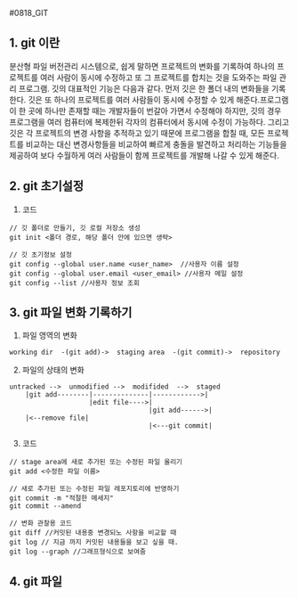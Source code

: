 #0818_GIT


## 1. git 이란
분산형 파일 버전관리 시스템으로, 쉽게 말하면 프로젝트의 변화를 기록하여 하나의 프로젝트를 여러 사람이 동시에 수정하고 또 그 프로젝트를 합치는 것을 도와주는 파일 관리 프로그램. 깃의 대표적인 기능은 다음과 같다. 먼저 깃은 한 폴더 내의 변화들을 기록한다. 깃은 또 하나의 프로젝트를 여러 사람들이 동시에 수정할 수 있게 해준다.프로그램이 한 곳에 하나만 존재할 때는 개발자들이 번갈아 가면서 수정해야 하지만, 깃의 경우 프로그램을 여러 컴퓨터에 복제한뒤 각자의 컴퓨터에서 동시에 수정이 가능하다. 그리고 깃은 각 프로젝트의 변경 사항을 추적하고 있기 때문에 프로그램을 합칠 때, 모든 프로젝트를 비교하는 대신 변경사항들을 비교하여 빠르게 충돌을 발견하고 처리하는 기능들을 제공하여 보다 수월하게 여러 사람들이 함께 프로젝트를 개발해 나갈 수 있게 해준다. 

## 2. git 초기설정
1) 코드
```
// 깃 폴더로 만들기, 깃 로컬 저장소 생성
git init <폴더 경로, 해당 폴더 안에 있으면 생략>

// 깃 초기정보 설정
git config --global user.name <user_name>  //사용자 이름 설정
git config --global user.email <user_email> //사용자 메일 설정
git config --list //사용자 정보 조회
```

## 3. git 파일 변화 기록하기
1) 파일 영역의 변화
```
working dir  -(git add)->  staging area  -(git commit)->  repository
```
2) 파일의 상태의 변화
```
untracked -->  unmodified -->  modifided  -->  staged
    |git add--------|--------------|------------>|
                    |edit file---->|
                                   |git add------>|
    |<--remove file|
                                   |<---git commit|
```
3) 코드
```
// stage area에 새로 추가된 또는 수정된 파일 올리기
git add <수정한 파일 이름>

// 새로 추가된 또는 수정된 파일 레포지토리에 반영하기
git commit -m "적절한 메세지"
git commit --amend

// 변화 관찰용 코드
git diff //커밋된 내용중 변경되노 사항을 비교할 때
git log // 지금 까지 커밋된 내용들을 보고 싶을 때.
git log --graph //그래프형식으로 보여줌

```

## 4. git 파일 
